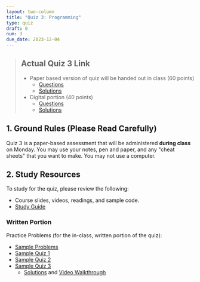 ```yaml
---
layout: two-column
title: "Quiz 3: Programming"
type: quiz
draft: 0
num: 3
due_date: 2023-12-04
---
```



<style>
    .warning {
        border-left: solid 5px #990000;
        background-color: #99000033;
    }
    .warning p {
        color: #990000 !important;
    }

    .rules {
        border-left: solid 5px #4298B5;
        padding-left: 15px;
    }

    img.medium {
        max-width: 550px;
    }
    blockquote.updates {
        background-color: #d4edda;
        border: solid 1px #c3e6cb;
        margin-top: 0;
    }
    blockquote.updates h2, 
    blockquote.updates h3, 
    blockquote.updates p, 
    blockquote.updates li, 
    blockquote.updates a {
        color: #155724 !important;
    }
    blockquote.updates h2 {
        border-bottom: solid 1px #155724;
    }
    blockquote.updates a:hover {
        background-color: transparent;
    }

</style>


> ## Actual Quiz 3 Link
> * Paper based version of quiz will be handed out in class (60 points)
>    * <a href="https://docs.google.com/document/d/1VgGvsZdaL-Ff3kx6QtrJZb-xEn6o_KFWRNAJMqj9qeo/edit?usp=sharing" target="_blank">Questions</a>
>    * <a href="https://docs.google.com/document/d/1MeUoT3tzid7YMllRU3hsfZQu_ZbmEw_B2U5AfW9J3tE/edit?usp=sharing" target="_blank">Solutions</a>
> * Digital portion (40 points)
>    * [Questions](../activities/quiz03)
>    * [Solutions](../course-files/activities/quiz03_answers.zip)

## 1. Ground Rules (Please Read Carefully)
Quiz 3 is a paper-based assessment that will be administered **during class** on Monday. You may use your notes, pen and paper, and any "cheat sheets" that you want to make. You may not use a computer. 

## 2. Study Resources
To study for the quiz, please review the following:
* Course slides, videos, readings, and sample code.
* <a href="https://docs.google.com/document/d/1zqusHdnVevqoDcIOi_riF-GQjudisOmq_KsDJVpVt8s/edit?usp=sharing" target="_blank">Study Guide</a>

### Written Portion
Practice Problems (for the in-class, written portion of the quiz):
* <a href="https://docs.google.com/document/d/1RRfqyYzMtnKOFAHzgYgAkEcKVYWmqY4YjzlmsFgF0q4/edit?usp=sharing" target="_blank">Sample Problems</a>
* <a href="https://docs.google.com/document/d/1r6HiSX0BpORhXnAs4g3LGRDjDrZpkKkj_pgKmNK6SIg/edit?usp=sharing" target="_blank">Sample Quiz 1</a>
* <a href="https://docs.google.com/document/d/1Dpk3C1VeIQlxLpO_qPb9BEr2QWOKKv1SvEoyhqdBcDU/edit?usp=sharing" target="_blank">Sample Quiz 2</a>
* <a href="https://docs.google.com/document/d/1JODzhDwsp-_FQT_CuJ0QA9FOCyZWRo9FJTthcEuBovE/edit?usp=sharing" target="_blank">Sample Quiz 3</a>
    * <a href="" target="_blank">Solutions</a> and <a href="https://drive.google.com/file/d/1lyvxwOMUve1q6noZQH6xiEF_PhQvyiX4/view?usp=sharing" target="_blank">Video Walkthrough</a>


